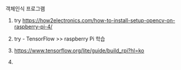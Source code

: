 객체인식 프로그램
1. try
https://how2electronics.com/how-to-install-setup-opencv-on-raspberry-pi-4/

2. try - TensorFlow >> raspberry Pi 학습
3. https://www.tensorflow.org/lite/guide/build_rpi?hl=ko

4. 
